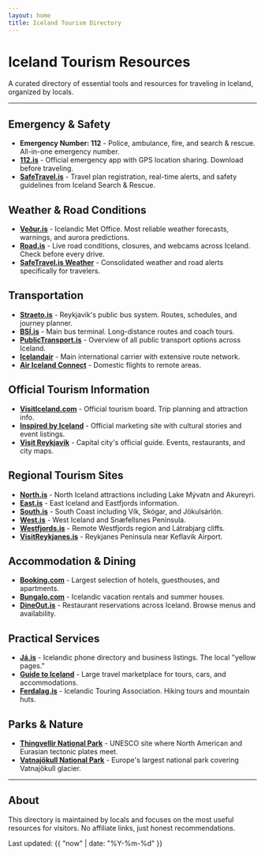 ```yaml
---
layout: home
title: Iceland Tourism Directory
---
```


# Iceland Tourism Resources

A curated directory of essential tools and resources for traveling in Iceland, organized by locals.

---

## Emergency & Safety

- **Emergency Number: 112** - Police, ambulance, fire, and search & rescue. All-in-one emergency number.
- **<a href="https://112.is" target="_blank">112.is</a>** - Official emergency app with GPS location sharing. Download before traveling.
- **<a href="https://safetravel.is" target="_blank">SafeTravel.is</a>** - Travel plan registration, real-time alerts, and safety guidelines from Iceland Search & Rescue.

## Weather & Road Conditions

- **<a href="https://vedur.is" target="_blank">Veður.is</a>** - Icelandic Met Office. Most reliable weather forecasts, warnings, and aurora predictions.
- **<a href="https://road.is" target="_blank">Road.is</a>** - Live road conditions, closures, and webcams across Iceland. Check before every drive.
- **<a href="https://safetravel.is/weather" target="_blank">SafeTravel.is Weather</a>** - Consolidated weather and road alerts specifically for travelers.

## Transportation

- **<a href="https://straeto.is" target="_blank">Straeto.is</a>** - Reykjavik's public bus system. Routes, schedules, and journey planner.
- **<a href="https://bsi.is" target="_blank">BSÍ.is</a>** - Main bus terminal. Long-distance routes and coach tours.
- **<a href="https://publictransport.is" target="_blank">PublicTransport.is</a>** - Overview of all public transport options across Iceland.
- **<a href="https://icelandair.com" target="_blank">Icelandair</a>** - Main international carrier with extensive route network.
- **<a href="https://airicelandconnect.com" target="_blank">Air Iceland Connect</a>** - Domestic flights to remote areas.

## Official Tourism Information

- **<a href="https://visiticeland.com" target="_blank">VisitIceland.com</a>** - Official tourism board. Trip planning and attraction info.
- **<a href="https://inspiredbyiceland.com" target="_blank">Inspired by Iceland</a>** - Official marketing site with cultural stories and event listings.
- **<a href="https://visitreykjavik.is" target="_blank">Visit Reykjavik</a>** - Capital city's official guide. Events, restaurants, and city maps.

## Regional Tourism Sites

- **<a href="https://northiceland.is" target="_blank">North.is</a>** - North Iceland attractions including Lake Mývatn and Akureyri.
- **<a href="https://east.is" target="_blank">East.is</a>** - East Iceland and Eastfjords information.
- **<a href="https://south.is" target="_blank">South.is</a>** - South Coast including Vík, Skógar, and Jökulsárlón.
- **<a href="https://west.is" target="_blank">West.is</a>** - West Iceland and Snæfellsnes Peninsula.
- **<a href="https://westfjords.is" target="_blank">Westfjords.is</a>** - Remote Westfjords region and Látrabjarg cliffs.
- **<a href="https://visitreykjanes.is" target="_blank">VisitReykjanes.is</a>** - Reykjanes Peninsula near Keflavík Airport.

## Accommodation & Dining

- **<a href="https://booking.com" target="_blank">Booking.com</a>** - Largest selection of hotels, guesthouses, and apartments.
- **<a href="https://bungalo.com" target="_blank">Bungalo.com</a>** - Icelandic vacation rentals and summer houses.
- **<a href="https://dineout.is" target="_blank">DineOut.is</a>** - Restaurant reservations across Iceland. Browse menus and availability.

## Practical Services

- **<a href="https://ja.is" target="_blank">Já.is</a>** - Icelandic phone directory and business listings. The local "yellow pages."
- **<a href="https://guidetoiceland.is" target="_blank">Guide to Iceland</a>** - Large travel marketplace for tours, cars, and accommodations.
- **<a href="https://ferdalag.is" target="_blank">Ferdalag.is</a>** - Icelandic Touring Association. Hiking tours and mountain huts.

## Parks & Nature

- **<a href="https://thingvellir.is" target="_blank">Thingvellir National Park</a>** - UNESCO site where North American and Eurasian tectonic plates meet.
- **<a href="https://vjp.is" target="_blank">Vatnajökull National Park</a>** - Europe's largest national park covering Vatnajökull glacier.

---

## About

This directory is maintained by locals and focuses on the most useful resources for visitors. No affiliate links, just honest recommendations.

Last updated: {{ "now" | date: "%Y-%m-%d" }}
